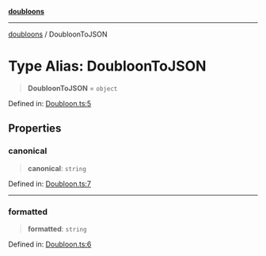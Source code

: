 [**doubloons**](../README.md)

***

[doubloons](../globals.md) / DoubloonToJSON

# Type Alias: DoubloonToJSON

> **DoubloonToJSON** = `object`

Defined in: [Doubloon.ts:5](https://github.com/HitchPin/doubloon-ts/blob/d03af8d406c6a068e48452065f640d7135080dc4/src/Doubloon.ts#L5)

## Properties

### canonical

> **canonical**: `string`

Defined in: [Doubloon.ts:7](https://github.com/HitchPin/doubloon-ts/blob/d03af8d406c6a068e48452065f640d7135080dc4/src/Doubloon.ts#L7)

***

### formatted

> **formatted**: `string`

Defined in: [Doubloon.ts:6](https://github.com/HitchPin/doubloon-ts/blob/d03af8d406c6a068e48452065f640d7135080dc4/src/Doubloon.ts#L6)
